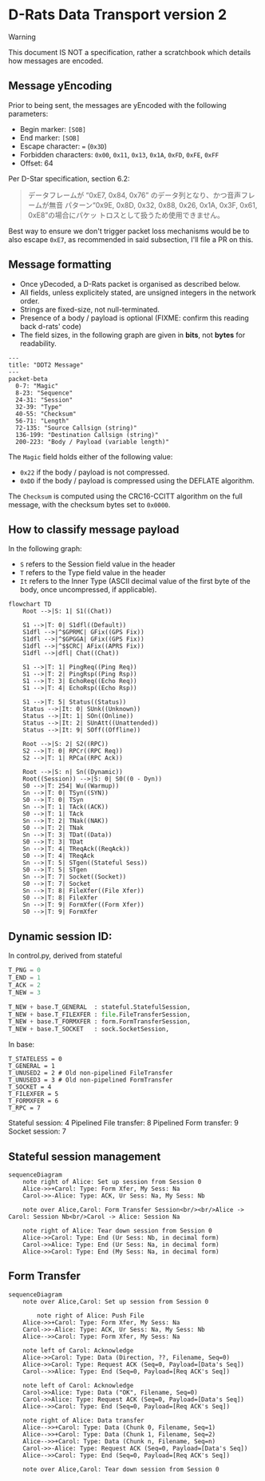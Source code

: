 # D-Rats Data Transport version 2

> [!WARNING]
> This document IS NOT a specification, rather a scratchbook which details how messages are encoded.

## Message yEncoding
Prior to being sent, the messages are yEncoded with the following parameters:
  * Begin marker: `[SOB]`
  * End marker: `[SOB]`
  * Escape character: `=` (`0x3D`)
  * Forbidden characters: `0x00`, `0x11`, `0x13`, `0x1A`, `0xFD`, `0xFE`, `0xFF`
  * Offset: 64

Per D-Star specification, section 6.2:
> データフレームが “0xE7, 0x84, 0x76” のデータ列となり、かつ音声フレームが無音 パターン“0x9E, 0x8D,
0x32, 0x88, 0x26, 0x1A, 0x3F, 0x61, 0xE8”の場合にパケッ トロスとして扱うため使用できません。

Best way to ensure we don't trigger packet loss mechanisms would be to also escape `0xE7`, as recommended in said subsection, I'll file a PR on this.

## Message formatting

  * Once yDecoded, a D-Rats packet is organised as described below.
  * All fields, unless explicitely stated, are unsigned integers in the network order.
  * Strings are fixed-size, not null-terminated.
  * Presence of a body / payload is optional (FIXME: confirm this reading back d-rats' code)
  * The field sizes, in the following graph are given in **bits**, not **bytes** for readability.

```mermaid
---
title: "DDT2 Message"
---
packet-beta
  0-7: "Magic"
  8-23: "Sequence"
  24-31: "Session"
  32-39: "Type"
  40-55: "Checksum"
  56-71: "Length"
  72-135: "Source Callsign (string)"
  136-199: "Destination Callsign (string)"
  200-223: "Body / Payload (variable length)"
```

The `Magic` field holds either of the following value:
  * `0x22` if the body / payload is not compressed.
  * `0xDD` if the body / payload is compressed using the DEFLATE algorithm.

The `Checksum` is computed using the CRC16-CCITT algorithm on the full message, with the checksum bytes set to `0x0000`. 

## How to classify message payload

In the following graph:
  * `S` refers to the Session field value in the header
  * `T` refers to the Type field value in the header
  * `It` refers to the Inner Type (ASCII decimal value of the first byte of the body, once uncompressed, if applicable).

```mermaid
flowchart TD
    Root -->|S: 1| S1((Chat))

    S1 -->|T: 0| S1dfl((Default))
    S1dfl -->|^$GPRMC| GFix((GPS Fix))
    S1dfl -->|^$GPGGA| GFix((GPS Fix))
    S1dfl -->|^$$CRC| AFix((APRS Fix))
    S1dfl -->|dfl| Chat((Chat))

    S1 -->|T: 1| PingReq((Ping Req))
    S1 -->|T: 2| PingRsp((Ping Rsp))
    S1 -->|T: 3| EchoReq((Echo Req))
    S1 -->|T: 4| EchoRsp((Echo Rsp))

    S1 -->|T: 5| Status((Status))
    Status -->|It: 0| SUnk((Unknown))
    Status -->|It: 1| SOn((Online))
    Status -->|It: 2| SUnAtt((Unattended))
    Status -->|It: 9| SOff((Offline))

    Root -->|S: 2| S2((RPC))
    S2 -->|T: 0| RPCr((RPC Req))
    S2 -->|T: 1| RPCa((RPC Ack))

    Root -->|S: n| Sn((Dynamic))
    Root((Session)) -->|S: 0| S0((0 - Dyn))
    S0 -->|T: 254| Wu((Warmup))
    Sn -->|T: 0| TSyn((SYN))
    S0 -->|T: 0| TSyn
    Sn -->|T: 1| TAck((ACK))
    S0 -->|T: 1| TAck
    Sn -->|T: 2| TNak((NAK))
    S0 -->|T: 2| TNak
    Sn -->|T: 3| TDat((Data))
    S0 -->|T: 3| TDat
    Sn -->|T: 4| TReqAck((ReqAck))
    S0 -->|T: 4| TReqAck
    Sn -->|T: 5| STgen((Stateful Sess))
    S0 -->|T: 5| STgen
    Sn -->|T: 7| Socket((Socket))
    S0 -->|T: 7| Socket
    Sn -->|T: 8| FileXfer((File Xfer))
    S0 -->|T: 8| FileXfer
    Sn -->|T: 9| FormXfer((Form Xfer))
    S0 -->|T: 9| FormXfer
```

## Dynamic session ID:

In control.py, derived from stateful

```python
T_PNG = 0
T_END = 1
T_ACK = 2
T_NEW = 3

T_NEW + base.T_GENERAL  : stateful.StatefulSession,
T_NEW + base.T_FILEXFER : file.FileTransferSession,
T_NEW + base.T_FORMXFER : form.FormTransferSession,
T_NEW + base.T_SOCKET   : sock.SocketSession,
```
In base:
```
T_STATELESS = 0
T_GENERAL = 1
T_UNUSED2 = 2 # Old non-pipelined FileTransfer
T_UNUSED3 = 3 # Old non-pipelined FormTransfer
T_SOCKET = 4
T_FILEXFER = 5
T_FORMXFER = 6
T_RPC = 7
```

Stateful session: 4
Pipelined File transfer: 8
Pipelined Form transfer: 9
Socket session: 7

## Stateful session management

```mermaid
sequenceDiagram
    note right of Alice: Set up session from Session 0
    Alice->>+Carol: Type: Form Xfer, My Sess: Na
    Carol->>-Alice: Type: ACK, Ur Sess: Na, My Sess: Nb

    note over Alice,Carol: Form Transfer Session<br/><br/>Alice -> Carol: Session Nb<br/>Carol -> Alice: Session Na

    note right of Alice: Tear down session from Session 0
    Alice->>Carol: Type: End (Ur Sess: Nb, in decimal form)
    Carol->>Alice: Type: End (Ur Sess: Na, in decimal form)
    Alice->>Carol: Type: End (My Sess: Na, in decimal form)
```

## Form Transfer
```mermaid
sequenceDiagram
    note over Alice,Carol: Set up session from Session 0

        note right of Alice: Push File
    Alice->>+Carol: Type: Form Xfer, My Sess: Na
    Carol->>-Alice: Type: ACK, Ur Sess: Na, My Sess: Nb
    Alice-->>Carol: Type: Form Xfer, My Sess: Na

    note left of Carol: Acknowledge
    Alice->>Carol: Type: Data (Direction, ??, Filename, Seq=0)
    Alice->>Carol: Type: Request ACK (Seq=0, Payload=[Data's Seq])
    Carol-->>Alice: Type: End (Seq=0, Payload=[Req ACK's Seq])

    note left of Carol: Acknowledge
    Carol->>Alice: Type: Data ("OK", Filename, Seq=0)
    Carol->>Alice: Type: Request ACK (Seq=0, Payload=[Data's Seq])
    Alice-->>Carol: Type: End (Seq=0, Payload=[Req ACK's Seq])

    note right of Alice: Data transfer
    Alice-->>+Carol: Type: Data (Chunk 0, Filename, Seq=1)
    Alice-->>+Carol: Type: Data (Chunk 1, Filename, Seq=2)
    Alice-->>+Carol: Type: Data (Chunk n, Filename, Seq=n)
    Carol->>-Alice: Type: Request ACK (Seq=0, Payload=[Data's Seq])
    Alice-->>Carol: Type: End (Seq=0, Payload=[Req ACK's Seq])

    note over Alice,Carol: Tear down session from Session 0
```
